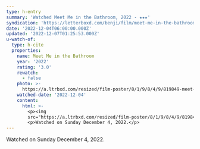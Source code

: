 ```yaml
---
type: h-entry
summary: 'Watched Meet Me in the Bathroom, 2022 - ★★★'
syndication: 'https://letterboxd.com/benji/film/meet-me-in-the-bathroom/'
date: '2022-12-04T06:00:00.000Z'
updated: '2022-12-07T01:25:53.000Z'
u-watch-of:
  type: h-cite
  properties:
    name: Meet Me in the Bathroom
    year: '2022'
    rating: '3.0'
    rewatch:
      - false
    photo: >-
      https://a.ltrbxd.com/resized/film-poster/8/1/9/8/4/9/819849-meet-me-in-the-bathroom-0-600-0-900-crop.jpg?v=9c4c3098b5
    watched-date: '2022-12-04'
    content:
      html: >-
        <p><img
        src="https://a.ltrbxd.com/resized/film-poster/8/1/9/8/4/9/819849-meet-me-in-the-bathroom-0-600-0-900-crop.jpg?v=9c4c3098b5"/></p>
        <p>Watched on Sunday December 4, 2022.</p>
---
```

Watched on Sunday December 4, 2022.
